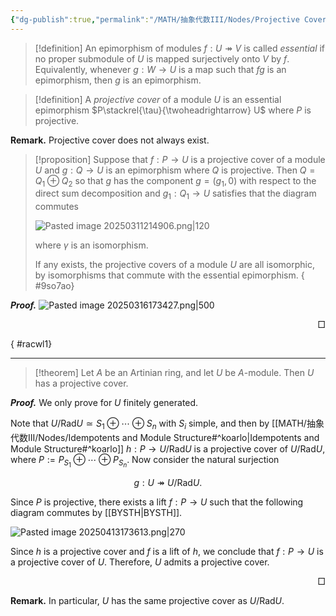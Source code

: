 ```yaml
---
{"dg-publish":true,"permalink":"/MATH/抽象代数III/Nodes/Projective Cover/","dgPassFrontmatter":true}
---
```




> [!definition]
> An epimorphism of modules $f:U\twoheadrightarrow V$ is called *essential* if no proper submodule of $U$ is mapped surjectively onto $V$ by $f$. Equivalently, whenever $g:W\to U$ is a map such that $fg$ is an epimorphism, then $g$ is an epimorphism. 

> [!definition]
> A *projective cover* of a module $U$ is an essential epimorphism $P\stackrel{\tau}{\twoheadrightarrow} U$ where $P$ is projective. 

**Remark.** Projective cover does not always exist.

> [!proposition]
> Suppose that $f:P\to U$ is a projective cover of a module $U$ and $g:Q\to U$ is an epimorphism where $Q$ is projective. Then $Q=Q_1\oplus Q_2$ so that $g$ has the component $g=(g_1,0)$ with respect to the direct sum decomposition and $g_1:Q_1\to U$ satisfies that the diagram commutes
> 
> ![Pasted image 20250311214906.png|120](/img/user/%E9%99%84%E4%BB%B6/Pasted%20image%2020250311214906.png)
> 
> where $\gamma$ is an isomorphism. 
> 
> If any exists, the projective covers of a module $U$ are all isomorphic, by isomorphisms that commute with the essential epimorphism.
{ #9so7ao}


**_Proof._**
![Pasted image 20250316173427.png|500](/img/user/%E9%99%84%E4%BB%B6/Pasted%20image%2020250316173427.png)
<p align="right">□</p>
{ #racwl1}


*****

> [!theorem]
> Let $A$ be an Artinian ring, and let $U$ be $A$-module. Then $U$ has a projective cover. 

**_Proof._**
We only prove for $U$ finitely generated. 

Note that $U/\mathrm{Rad} U\simeq S_1\oplus\cdots\oplus S_n$ with $S_i$ simple, and then by [[MATH/抽象代数III/Nodes/Idempotents and Module Structure#^koarlo\|Idempotents and Module Structure#^koarlo]] $h:P\to U/\mathrm{Rad} U$ is a projective cover of $U/\mathrm{Rad} U$, where $P:=P_{S_1}\oplus\cdots\oplus P_{S_n}$. Now consider the natural surjection 

$$g:U\twoheadrightarrow U/\mathrm{Rad} U.$$

Since $P$ is projective, there exists a lift $f:P\to U$ such that the following diagram commutes by [[BYSTH\|BYSTH]]. 

![Pasted image 20250413173613.png|270](/img/user/%E9%99%84%E4%BB%B6/Pasted%20image%2020250413173613.png)

Since $h$ is a projective cover and $f$ is a lift of $h$, we conclude that $f:P\to U$ is a projective cover of $U$. Therefore, $U$ admits a projective cover. 
<p align="right">□</p>

**Remark.** In particular, $U$ has the same projective cover as $U/\mathrm{Rad} U$. 

